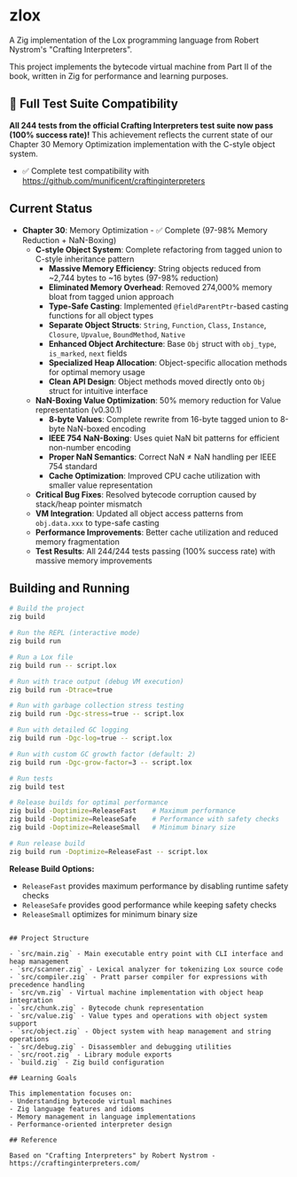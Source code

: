 # zlox

A Zig implementation of the Lox programming language from Robert Nystrom's "Crafting Interpreters".

This project implements the bytecode virtual machine from Part II of the book, written in Zig for performance and learning purposes.

## 🎯 Full Test Suite Compatibility

**All 244 tests from the official Crafting Interpreters test suite now pass (100% success rate)!** This achievement reflects the current state of our Chapter 30 Memory Optimization implementation with the C-style object system.

- ✅ Complete test compatibility with https://github.com/munificent/craftinginterpreters

## Current Status

- **Chapter 30**: Memory Optimization - ✅ Complete (97-98% Memory Reduction + NaN-Boxing)
  - **C-style Object System**: Complete refactoring from tagged union to C-style inheritance pattern
    - **Massive Memory Efficiency**: String objects reduced from ~2,744 bytes to ~16 bytes (97-98% reduction)
    - **Eliminated Memory Overhead**: Removed 274,000% memory bloat from tagged union approach
    - **Type-Safe Casting**: Implemented `@fieldParentPtr`-based casting functions for all object types
    - **Separate Object Structs**: `String`, `Function`, `Class`, `Instance`, `Closure`, `Upvalue`, `BoundMethod`, `Native`
    - **Enhanced Object Architecture**: Base `Obj` struct with `obj_type`, `is_marked`, `next` fields
    - **Specialized Heap Allocation**: Object-specific allocation methods for optimal memory usage
    - **Clean API Design**: Object methods moved directly onto `Obj` struct for intuitive interface
  - **NaN-Boxing Value Optimization**: 50% memory reduction for Value representation (v0.30.1)
    - **8-byte Values**: Complete rewrite from 16-byte tagged union to 8-byte NaN-boxed encoding
    - **IEEE 754 NaN-Boxing**: Uses quiet NaN bit patterns for efficient non-number encoding
    - **Proper NaN Semantics**: Correct NaN ≠ NaN handling per IEEE 754 standard
    - **Cache Optimization**: Improved CPU cache utilization with smaller value representation
  - **Critical Bug Fixes**: Resolved bytecode corruption caused by stack/heap pointer mismatch
  - **VM Integration**: Updated all object access patterns from `obj.data.xxx` to type-safe casting
  - **Performance Improvements**: Better cache utilization and reduced memory fragmentation
  - **Test Results**: All 244/244 tests passing (100% success rate) with massive memory improvements

## Building and Running

```bash
# Build the project
zig build

# Run the REPL (interactive mode)
zig build run

# Run a Lox file
zig build run -- script.lox

# Run with trace output (debug VM execution)
zig build run -Dtrace=true

# Run with garbage collection stress testing
zig build run -Dgc-stress=true -- script.lox

# Run with detailed GC logging
zig build run -Dgc-log=true -- script.lox

# Run with custom GC growth factor (default: 2)
zig build run -Dgc-grow-factor=3 -- script.lox

# Run tests
zig build test

# Release builds for optimal performance
zig build -Doptimize=ReleaseFast    # Maximum performance
zig build -Doptimize=ReleaseSafe    # Performance with safety checks  
zig build -Doptimize=ReleaseSmall   # Minimum binary size

# Run release build
zig build run -Doptimize=ReleaseFast -- script.lox
```

**Release Build Options:**
- `ReleaseFast` provides maximum performance by disabling runtime safety checks
- `ReleaseSafe` provides good performance while keeping safety checks
- `ReleaseSmall` optimizes for minimum binary size

```

## Project Structure

- `src/main.zig` - Main executable entry point with CLI interface and heap management
- `src/scanner.zig` - Lexical analyzer for tokenizing Lox source code
- `src/compiler.zig` - Pratt parser compiler for expressions with precedence handling
- `src/vm.zig` - Virtual machine implementation with object heap integration
- `src/chunk.zig` - Bytecode chunk representation
- `src/value.zig` - Value types and operations with object system support
- `src/object.zig` - Object system with heap management and string operations
- `src/debug.zig` - Disassembler and debugging utilities
- `src/root.zig` - Library module exports
- `build.zig` - Zig build configuration

## Learning Goals

This implementation focuses on:
- Understanding bytecode virtual machines
- Zig language features and idioms
- Memory management in language implementations
- Performance-oriented interpreter design

## Reference

Based on "Crafting Interpreters" by Robert Nystrom - https://craftinginterpreters.com/
